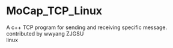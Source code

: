 # MoCap_TCP_Linux
A c++ TCP program for sending and receiving specific message.  
contributed by wwyang ZJGSU  
linux  
